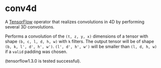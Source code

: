conv4d
======

A [TensorFlow](https://www.tensorflow.org/) operator that realizes convolutions
in 4D by performing several 3D convolutions.

Performs a convolution of the ``(t, z, y, x)`` dimensions of a tensor with
shape ``(b, c, l, d, h, w)`` with ``k`` filters. The output tensor will be of
shape ``(b, k, l', d', h', w')``. ``(l', d', h', w')`` will be smaller than
``(l, d, h, w)`` if a ``valid`` padding was chosen.

(tensorflow1.3.0 is tested successful).
